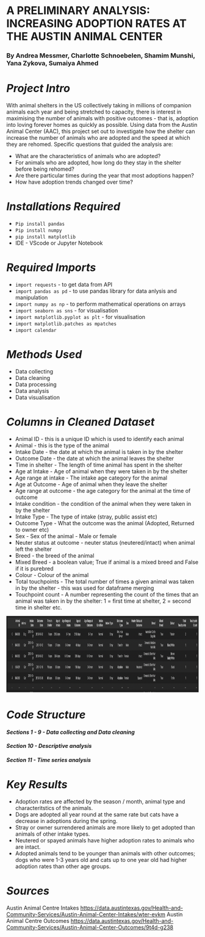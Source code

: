 # **A PRELIMINARY ANALYSIS: INCREASING ADOPTION RATES AT THE AUSTIN ANIMAL CENTER**
### By Andrea Messmer, Charlotte Schnoebelen, Shamim Munshi, Yana Zykova, Sumaiya Ahmed

# *Project Intro*
With animal shelters in the US collectively taking in millions of companion animals each year and being stretched to capacity, there is interest in maximising the number of animals with positive outcomes - that is, adoption into loving forever homes as quickly as possible. Using data from the Austin Animal Center (AAC), this project set out to investigate how the shelter can increase the number of animals who are adopted and the speed at which they are rehomed. Specific questions that guided the analysis are:
* What are the characteristics of animals who are adopted?
* For animals who are adopted, how long do they stay in the shelter before being rehomed?
* Are there particular times during the year that most adoptions happen?
* How have adoption trends changed over time?
  
# *Installations Required*
* `Pip install pandas`
* `Pip install numpy`
* `pip install matplotlib `
* IDE - VScode or Jupyter Notebook
  
# *Required Imports*
* `import requests` - to get data from API
* `import pandas as pd` - to use pandas library for data anlysis and manipulation
* `import numpy as np` - to perform mathematical operations on arrays
* `import seaborn as sns` - for visualisation
* `import matplotlib.pyplot as plt` - for visualisation
* `import matplotlib.patches as mpatches`
* `import calendar`
  
# *Methods Used*
* Data collecting
* Data cleaning
* Data processing
* Data analysis
* Data visualisation
  
# *Columns in Cleaned Dataset*
* Animal ID - this is a unique ID which is used to identify each animal
* Animal - this is the type of the animal
* Intake Date - the date at which the animal is taken in by the shelter
* Outcome Date - the date at which the animal leaves the shelter
* Time in shelter - The length of time animal has spent in the shelter
* Age at Intake - Age of animal when they were taken in by the shelter
* Age range at intake - The intake age category for the animal
* Age at Outcome - Age of animal when they leave the shelter
* Age range at outcome - the age category for the animal at the time of outcome
* Intake condition - the condition of the animal when they were taken in by the shelter
* Intake Type - The type of intake (stray, public assist etc)
* Outcome Type - What the outcome was the animal (Adopted, Returned to owner etc)
* Sex - Sex of the animal - Male or female
* Neuter status at outcome - neuter status (neutered/intact) when animal left the shelter
* Breed - the breed of the animal
* Mixed Breed - a boolean value; True if animal is a mixed breed and False if it is purebred
* Colour - Colour of the animal
* Total touchpoints - The total number of times a given animal was taken in by the shelter - this was used for dataframe merging
* Touchpoint count - A number representing the count of the times that an animal was taken in by the shelter: 1 = first time at shelter, 2 = second time in shelter etc.

<img src="Dataframe.png" width="2000" height="200" />

# *Code Structure*
#### *Sections 1 - 9 - Data collecting and Data cleaning*
#### *Section 10 - Descriptive analysis*
#### *Section 11 - Time series analysis*

# *Key Results*
* Adoption rates are affected by the season / month, animal type and characteritstics of the animals.
* Dogs are adopted all year round at the same rate but cats have a decrease in adoptions during the spring.
* Stray or owner surrendered animals are more likely to get adopted than animals of other intake types.
* Neutered or spayed animals have higher adoption rates to animals who are intact.
* Adopted animals tend to be younger than animals with other outcomes; dogs who were 1-3 years old and cats up to one year old had higher adoption rates than other age groups.

# *Sources*
Austin Animal Centre Intakes https://data.austintexas.gov/Health-and-Community-Services/Austin-Animal-Center-Intakes/wter-evkm
Austin Animal Centre Outcomes https://data.austintexas.gov/Health-and-Community-Services/Austin-Animal-Center-Outcomes/9t4d-g238




